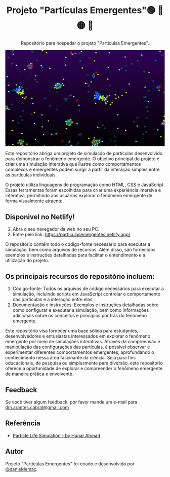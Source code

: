 <h1 align="center">Projeto "Partículas Emergentes"&#x1F7E2; &#x1F534; &#x1F7E1; &#x1F535;</h1>
<p align="center">Repositório para hospedar o projeto "Partículas Emergentes".</p>
<img align="center" src="images/readmeimg.png" alt="Partículas">

Este repositório abriga um projeto de simulação de partículas desenvolvido para demonstrar o fenômeno emergente. O objetivo principal do projeto é criar uma simulação interativa que ilustre como comportamentos complexos e emergentes podem surgir a partir da interação simples entre as partículas individuais.

O projeto utiliza linguagens de programação como HTML, CSS e JavaScript. Essas ferramentas foram escolhidas para criar uma experiência imersiva e interativa, permitindo aos usuários explorar o fenômeno emergente de forma visualmente atraente.

## Disponivel no Netlify!

1. Abra o seu navegador da web no seu PC.
2. Entre pelo link: https://particulasemergentes.netlify.app/

O repositório contém todo o código-fonte necessário para executar a simulação, bem como arquivos de recursos. Além disso, são fornecidos exemplos e instruções detalhadas para facilitar o entendimento e a utilização do projeto.

## Os principais recursos do repositório incluem:

1. Código-fonte: Todos os arquivos de código necessários para executar a simulação, incluindo scripts em JavaScript controlar o comportamento das partículas e a interação entre elas.
2. Documentação e instruções: Exemplos e instruções detalhadas sobre como configurar e executar a simulação, bem como informações adicionais sobre os conceitos e princípios por trás do fenômeno emergente.

Este repositório visa fornecer uma base sólida para estudantes, desenvolvedores e entusiastas interessados em explorar o fenômeno emergente por meio de simulações interativas. Através da compreensão e manipulação das configurações das partículas, é possível observar e experimentar diferentes comportamentos emergentes, aprofundando o conhecimento nessa área fascinante da ciência. Seja para fins educacionais, de pesquisa ou simplesmente para diversão, este repositório oferece a oportunidade de explorar e compreender o fenômeno emergente de maneira prática e envolvente.

## Feedback

Se você tiver algum feedback, por favor mande um e-mail para dm.arantes.cabral@gmail.com


## Referência

 - [Particle Life Simulation - by Hunar Ahmad](https://github.com/hunar4321/particle-life)


## Autor

Projeto "Partículas Emergentes" foi criado e desenvolvido por [@danieldemac](https://github.com/danieldemac).


